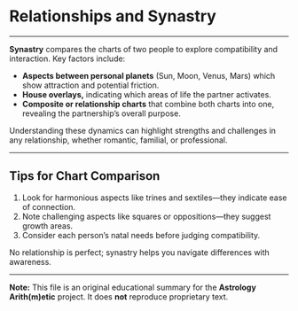 # Relationships and Synastry

---

**Synastry** compares the charts of two people to explore compatibility and interaction. Key factors include:

- **Aspects between personal planets** (Sun, Moon, Venus, Mars) which show attraction and potential friction.
- **House overlays,** indicating which areas of life the partner activates.
- **Composite or relationship charts** that combine both charts into one, revealing the partnership’s overall purpose.

Understanding these dynamics can highlight strengths and challenges in any relationship, whether romantic, familial, or professional.

---

## Tips for Chart Comparison

1. Look for harmonious aspects like trines and sextiles—they indicate ease of connection.
2. Note challenging aspects like squares or oppositions—they suggest growth areas.
3. Consider each person’s natal needs before judging compatibility.

No relationship is perfect; synastry helps you navigate differences with awareness.

---

**Note:**
This file is an original educational summary for the **Astrology Arith(m)etic** project. It does **not** reproduce proprietary text.
